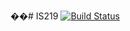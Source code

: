 ��# IS219
[![Build Status](https://travis-ci.org/taswermahmood/IS-219-Assignment-1.svg?branch=master)](https://travis-ci.org/taswermahmood/IS-219-Assignment-1)
